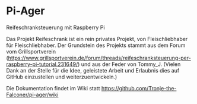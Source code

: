# Pi-Ager
Reifeschranksteuerung mit Raspberry Pi

Das Projekt Reifeschrank ist ein rein privates Projekt, von Fleischliebhaber für Fleischliebhaber. Der Grundstein des Projekts stammt aus dem Forum vom Grillsportverein (https://www.grillsportverein.de/forum/threads/reifeschranksteuerung-per-raspberry-pi-tutorial.231649/) und aus der Feder von Tommy_J. (Vielen Dank an der Stelle für die Idee, geleistete Arbeit und Erlaubnis dies auf GitHub einzustellen und weiterzuentwickeln.)

Die Dokumentation findet im Wiki statt
https://github.com/Tronje-the-Falconer/pi-ager/wiki
